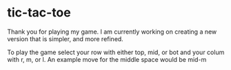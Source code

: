 # tic-tac-toe

Thank you for playing my game. I am currently working on creating a new version that is simpler, and more refined.

To play the game select your row with either top, mid, or bot and your colum with r, m, or l. 
An example move for the middle space would be mid-m
 

